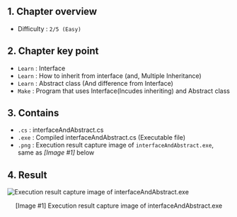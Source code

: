 ## 1. Chapter overview
- Difficulty : `2/5 (Easy)`

## 2. Chapter key point
- `Learn` : Interface
- `Learn` : How to inherit from interface (and, Multiple Inheritance)
- `Learn` : Abstract class (And difference from Interface)
- `Make` : Program that uses Interface(Incudes inheriting) and Abstract class

## 3. Contains
- `.cs` : interfaceAndAbstract.cs
- `.exe` : Compiled interfaceAndAbstract.cs (Executable file)
- `.png` : Execution result capture image of `interfaceAndAbstract.exe`, same as _[Image #1]_ below

## 4. Result
![Execution result capture image of interfaceAndAbstract.exe]()
<p align="center">[Image #1] Execution result capture image of interfaceAndAbstract.exe</p>